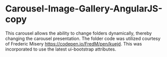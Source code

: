# Carousel-Image-Gallery-AngularJS-copy
This carousel allows the ability to change folders dynamically, thereby changing the carousel presentation.  The folder code was 
utilized courtesy of Frederic Misery https://codepen.io/FredM/pen/kuejd.  This was incorporated to use the latest ui-bootstrap 
attributes.  
